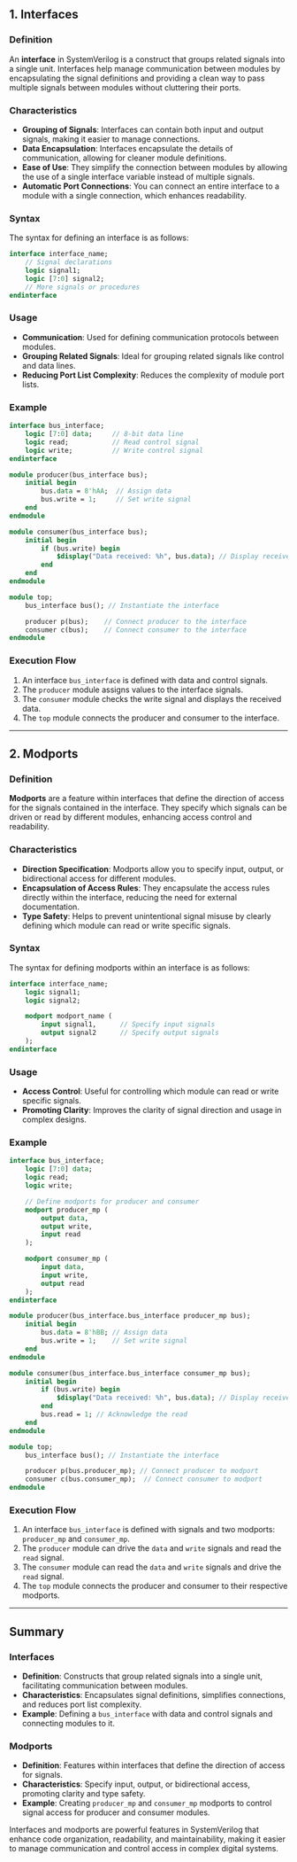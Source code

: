 ## 1. Interfaces

### Definition
An **interface** in SystemVerilog is a construct that groups related signals into a single unit. Interfaces help manage communication between modules by encapsulating the signal definitions and providing a clean way to pass multiple signals between modules without cluttering their ports.

### Characteristics
- **Grouping of Signals**: Interfaces can contain both input and output signals, making it easier to manage connections.
- **Data Encapsulation**: Interfaces encapsulate the details of communication, allowing for cleaner module definitions.
- **Ease of Use**: They simplify the connection between modules by allowing the use of a single interface variable instead of multiple signals.
- **Automatic Port Connections**: You can connect an entire interface to a module with a single connection, which enhances readability.

### Syntax
The syntax for defining an interface is as follows:
```systemverilog
interface interface_name;
    // Signal declarations
    logic signal1;
    logic [7:0] signal2;
    // More signals or procedures
endinterface
```

### Usage
- **Communication**: Used for defining communication protocols between modules.
- **Grouping Related Signals**: Ideal for grouping related signals like control and data lines.
- **Reducing Port List Complexity**: Reduces the complexity of module port lists.

### Example
```systemverilog
interface bus_interface;
    logic [7:0] data;     // 8-bit data line
    logic read;           // Read control signal
    logic write;          // Write control signal
endinterface

module producer(bus_interface bus);
    initial begin
        bus.data = 8'hAA;  // Assign data
        bus.write = 1;     // Set write signal
    end
endmodule

module consumer(bus_interface bus);
    initial begin
        if (bus.write) begin
            $display("Data received: %h", bus.data); // Display received data
        end
    end
endmodule

module top;
    bus_interface bus(); // Instantiate the interface

    producer p(bus);    // Connect producer to the interface
    consumer c(bus);    // Connect consumer to the interface
endmodule
```

### Execution Flow
1. An interface `bus_interface` is defined with data and control signals.
2. The `producer` module assigns values to the interface signals.
3. The `consumer` module checks the write signal and displays the received data.
4. The `top` module connects the producer and consumer to the interface.

---

## 2. Modports

### Definition
**Modports** are a feature within interfaces that define the direction of access for the signals contained in the interface. They specify which signals can be driven or read by different modules, enhancing access control and readability.

### Characteristics
- **Direction Specification**: Modports allow you to specify input, output, or bidirectional access for different modules.
- **Encapsulation of Access Rules**: They encapsulate the access rules directly within the interface, reducing the need for external documentation.
- **Type Safety**: Helps to prevent unintentional signal misuse by clearly defining which module can read or write specific signals.

### Syntax
The syntax for defining modports within an interface is as follows:
```systemverilog
interface interface_name;
    logic signal1;
    logic signal2;

    modport modport_name (
        input signal1,      // Specify input signals
        output signal2      // Specify output signals
    );
endinterface
```

### Usage
- **Access Control**: Useful for controlling which module can read or write specific signals.
- **Promoting Clarity**: Improves the clarity of signal direction and usage in complex designs.

### Example
```systemverilog
interface bus_interface;
    logic [7:0] data;
    logic read;
    logic write;

    // Define modports for producer and consumer
    modport producer_mp (
        output data,
        output write,
        input read
    );

    modport consumer_mp (
        input data,
        input write,
        output read
    );
endinterface

module producer(bus_interface.bus_interface producer_mp bus);
    initial begin
        bus.data = 8'hBB; // Assign data
        bus.write = 1;    // Set write signal
    end
endmodule

module consumer(bus_interface.bus_interface consumer_mp bus);
    initial begin
        if (bus.write) begin
            $display("Data received: %h", bus.data); // Display received data
        end
        bus.read = 1; // Acknowledge the read
    end
endmodule

module top;
    bus_interface bus(); // Instantiate the interface

    producer p(bus.producer_mp); // Connect producer to modport
    consumer c(bus.consumer_mp);  // Connect consumer to modport
endmodule
```

### Execution Flow
1. An interface `bus_interface` is defined with signals and two modports: `producer_mp` and `consumer_mp`.
2. The `producer` module can drive the `data` and `write` signals and read the `read` signal.
3. The `consumer` module can read the `data` and `write` signals and drive the `read` signal.
4. The `top` module connects the producer and consumer to their respective modports.

---

## Summary

### Interfaces
- **Definition**: Constructs that group related signals into a single unit, facilitating communication between modules.
- **Characteristics**: Encapsulates signal definitions, simplifies connections, and reduces port list complexity.
- **Example**: Defining a `bus_interface` with data and control signals and connecting modules to it.

### Modports
- **Definition**: Features within interfaces that define the direction of access for signals.
- **Characteristics**: Specify input, output, or bidirectional access, promoting clarity and type safety.
- **Example**: Creating `producer_mp` and `consumer_mp` modports to control signal access for producer and consumer modules.

Interfaces and modports are powerful features in SystemVerilog that enhance code organization, readability, and maintainability, making it easier to manage communication and control access in complex digital systems.
